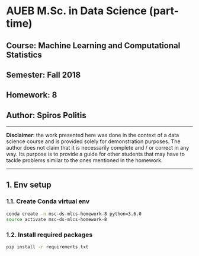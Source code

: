 # AUEB M.Sc. in Data Science (part-time)
## Course: Machine Learning and Computational Statistics
## Semester: Fall 2018
## Homework: 8
## Author: Spiros Politis

----------

**Disclaimer**: the work presented here was done in the context of a data science course and is provided solely for demonstration purposes. The author does not claim that it is necessarily complete and / or correct in any way. Its purpose is to provide a guide for other students that may have to tackle problems similar to the ones mentioned in the homework.

----------

## 1. Env setup

### 1.1. Create Conda virtual env

```bash
conda create -n msc-ds-mlcs-homework-8 python=3.6.0
source activate msc-ds-mlcs-homework-8
```

###  1.2. Install required packages
```bash
pip install -r requirements.txt
```